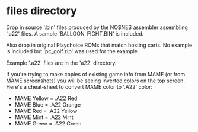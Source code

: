# files directory

Drop in source '.bin' files produced by the NO$NES assembler assembling '.a22' files.
A sample 'BALLOON_FIGHT.BIN' is included.

Also drop in original Playchoice ROMs that match hosting carts. 
No example is included but 'pc_golf.zip' was used for the example.

Example '.a22' files are in the 'a22' directory.

If you're trying to make copies of existing game info from MAME (or from MAME screenshots) you will be seeing inverted colors on the top screen. Here's a cheat-sheet to convert MAME color to '.A22' color:

* MAME Yellow = .A22 Red
* MAME Blue = .A22 Orange
* MAME Red = .A22 Yellow
* MAME Mint = .A22 Mint
* MAME Green = .A22 Green
